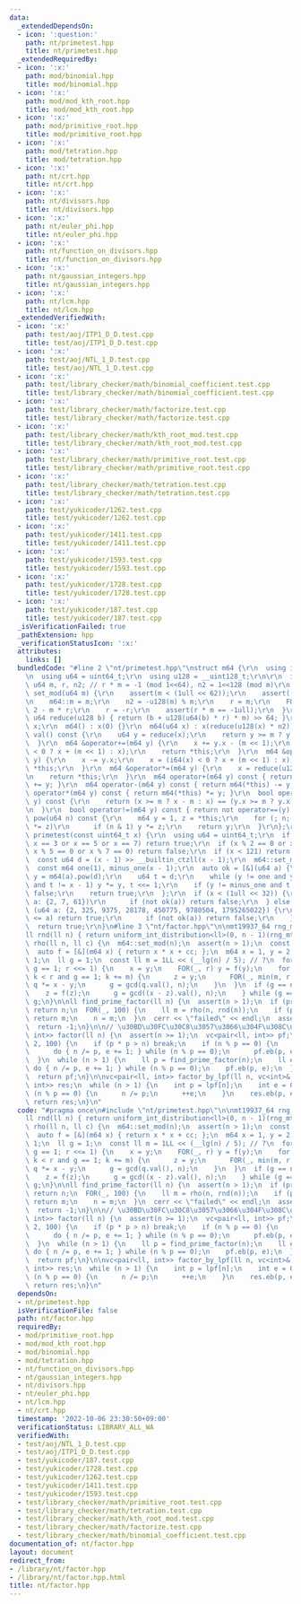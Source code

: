 ```yaml
---
data:
  _extendedDependsOn:
  - icon: ':question:'
    path: nt/primetest.hpp
    title: nt/primetest.hpp
  _extendedRequiredBy:
  - icon: ':x:'
    path: mod/binomial.hpp
    title: mod/binomial.hpp
  - icon: ':x:'
    path: mod/mod_kth_root.hpp
    title: mod/mod_kth_root.hpp
  - icon: ':x:'
    path: mod/primitive_root.hpp
    title: mod/primitive_root.hpp
  - icon: ':x:'
    path: mod/tetration.hpp
    title: mod/tetration.hpp
  - icon: ':x:'
    path: nt/crt.hpp
    title: nt/crt.hpp
  - icon: ':x:'
    path: nt/divisors.hpp
    title: nt/divisors.hpp
  - icon: ':x:'
    path: nt/euler_phi.hpp
    title: nt/euler_phi.hpp
  - icon: ':x:'
    path: nt/function_on_divisors.hpp
    title: nt/function_on_divisors.hpp
  - icon: ':x:'
    path: nt/gaussian_integers.hpp
    title: nt/gaussian_integers.hpp
  - icon: ':x:'
    path: nt/lcm.hpp
    title: nt/lcm.hpp
  _extendedVerifiedWith:
  - icon: ':x:'
    path: test/aoj/ITP1_D_D.test.cpp
    title: test/aoj/ITP1_D_D.test.cpp
  - icon: ':x:'
    path: test/aoj/NTL_1_D.test.cpp
    title: test/aoj/NTL_1_D.test.cpp
  - icon: ':x:'
    path: test/library_checker/math/binomial_coefficient.test.cpp
    title: test/library_checker/math/binomial_coefficient.test.cpp
  - icon: ':x:'
    path: test/library_checker/math/factorize.test.cpp
    title: test/library_checker/math/factorize.test.cpp
  - icon: ':x:'
    path: test/library_checker/math/kth_root_mod.test.cpp
    title: test/library_checker/math/kth_root_mod.test.cpp
  - icon: ':x:'
    path: test/library_checker/math/primitive_root.test.cpp
    title: test/library_checker/math/primitive_root.test.cpp
  - icon: ':x:'
    path: test/library_checker/math/tetration.test.cpp
    title: test/library_checker/math/tetration.test.cpp
  - icon: ':x:'
    path: test/yukicoder/1262.test.cpp
    title: test/yukicoder/1262.test.cpp
  - icon: ':x:'
    path: test/yukicoder/1411.test.cpp
    title: test/yukicoder/1411.test.cpp
  - icon: ':x:'
    path: test/yukicoder/1593.test.cpp
    title: test/yukicoder/1593.test.cpp
  - icon: ':x:'
    path: test/yukicoder/1728.test.cpp
    title: test/yukicoder/1728.test.cpp
  - icon: ':x:'
    path: test/yukicoder/187.test.cpp
    title: test/yukicoder/187.test.cpp
  _isVerificationFailed: true
  _pathExtension: hpp
  _verificationStatusIcon: ':x:'
  attributes:
    links: []
  bundledCode: "#line 2 \"nt/primetest.hpp\"\nstruct m64 {\r\n  using i64 = int64_t;\r\
    \n  using u64 = uint64_t;\r\n  using u128 = __uint128_t;\r\n\r\n  inline static\
    \ u64 m, r, n2; // r * m = -1 (mod 1<<64), n2 = 1<<128 (mod m)\r\n  static void\
    \ set_mod(u64 m) {\r\n    assert(m < (1ull << 62));\r\n    assert((m & 1) == 1);\r\
    \n    m64::m = m;\r\n    n2 = -u128(m) % m;\r\n    r = m;\r\n    FOR(_, 5) r *=\
    \ 2 - m * r;\r\n    r = -r;\r\n    assert(r * m == -1ull);\r\n  }\r\n  static\
    \ u64 reduce(u128 b) { return (b + u128(u64(b) * r) * m) >> 64; }\r\n\r\n  u64\
    \ x;\r\n  m64() : x(0) {}\r\n  m64(u64 x) : x(reduce(u128(x) * n2)){};\r\n  u64\
    \ val() const {\r\n    u64 y = reduce(x);\r\n    return y >= m ? y - m : y;\r\n\
    \  }\r\n  m64 &operator+=(m64 y) {\r\n    x += y.x - (m << 1);\r\n    x = (i64(x)\
    \ < 0 ? x + (m << 1) : x);\r\n    return *this;\r\n  }\r\n  m64 &operator-=(m64\
    \ y) {\r\n    x -= y.x;\r\n    x = (i64(x) < 0 ? x + (m << 1) : x);\r\n    return\
    \ *this;\r\n  }\r\n  m64 &operator*=(m64 y) {\r\n    x = reduce(u128(x) * y.x);\r\
    \n    return *this;\r\n  }\r\n  m64 operator+(m64 y) const { return m64(*this)\
    \ += y; }\r\n  m64 operator-(m64 y) const { return m64(*this) -= y; }\r\n  m64\
    \ operator*(m64 y) const { return m64(*this) *= y; }\r\n  bool operator==(m64\
    \ y) const {\r\n    return (x >= m ? x - m : x) == (y.x >= m ? y.x - m : y.x);\r\
    \n  }\r\n  bool operator!=(m64 y) const { return not operator==(y); }\r\n  m64\
    \ pow(u64 n) const {\r\n    m64 y = 1, z = *this;\r\n    for (; n; n >>= 1, z\
    \ *= z)\r\n      if (n & 1) y *= z;\r\n    return y;\r\n  }\r\n};\r\n\r\nbool\
    \ primetest(const uint64_t x) {\r\n  using u64 = uint64_t;\r\n  if (x == 2 or\
    \ x == 3 or x == 5 or x == 7) return true;\r\n  if (x % 2 == 0 or x % 3 == 0 or\
    \ x % 5 == 0 or x % 7 == 0) return false;\r\n  if (x < 121) return x > 1;\r\n\
    \  const u64 d = (x - 1) >> __builtin_ctzll(x - 1);\r\n  m64::set_mod(x);\r\n\
    \  const m64 one(1), minus_one(x - 1);\r\n  auto ok = [&](u64 a) {\r\n    auto\
    \ y = m64(a).pow(d);\r\n    u64 t = d;\r\n    while (y != one and y != minus_one\
    \ and t != x - 1) y *= y, t <<= 1;\r\n    if (y != minus_one and t % 2 == 0) return\
    \ false;\r\n    return true;\r\n  };\r\n  if (x < (1ull << 32)) {\r\n    for (u64\
    \ a: {2, 7, 61})\r\n      if (not ok(a)) return false;\r\n  } else {\r\n    for\
    \ (u64 a: {2, 325, 9375, 28178, 450775, 9780504, 1795265022}) {\r\n      if (x\
    \ <= a) return true;\r\n      if (not ok(a)) return false;\r\n    }\r\n  }\r\n\
    \  return true;\r\n}\n#line 3 \"nt/factor.hpp\"\n\nmt19937_64 rng_mt{random_device{}()};\n\
    ll rnd(ll n) { return uniform_int_distribution<ll>(0, n - 1)(rng_mt); }\n\nll\
    \ rho(ll n, ll c) {\n  m64::set_mod(n);\n  assert(n > 1);\n  const m64 cc(c);\n\
    \  auto f = [&](m64 x) { return x * x + cc; };\n  m64 x = 1, y = 2, z = 1, q =\
    \ 1;\n  ll g = 1;\n  const ll m = 1LL << (__lg(n) / 5); // ?\n  for (ll r = 1;\
    \ g == 1; r <<= 1) {\n    x = y;\n    FOR(_, r) y = f(y);\n    for (ll k = 0;\
    \ k < r and g == 1; k += m) {\n      z = y;\n      FOR(_, min(m, r - k)) y = f(y),\
    \ q *= x - y;\n      g = gcd(q.val(), n);\n    }\n  }\n  if (g == n) do {\n  \
    \    z = f(z);\n      g = gcd((x - z).val(), n);\n    } while (g == 1);\n  return\
    \ g;\n}\n\nll find_prime_factor(ll n) {\n  assert(n > 1);\n  if (primetest(n))\
    \ return n;\n  FOR(_, 100) {\n    ll m = rho(n, rnd(n));\n    if (primetest(m))\
    \ return m;\n    n = m;\n  }\n  cerr << \"failed\" << endl;\n  assert(false);\n\
    \  return -1;\n}\n\n// \u30BD\u30FC\u30C8\u3057\u3066\u304F\u308C\u308B\nvc<pair<ll,\
    \ int>> factor(ll n) {\n  assert(n >= 1);\n  vc<pair<ll, int>> pf;\n  FOR3(p,\
    \ 2, 100) {\n    if (p * p > n) break;\n    if (n % p == 0) {\n      ll e = 0;\n\
    \      do { n /= p, e += 1; } while (n % p == 0);\n      pf.eb(p, e);\n    }\n\
    \  }\n  while (n > 1) {\n    ll p = find_prime_factor(n);\n    ll e = 0;\n   \
    \ do { n /= p, e += 1; } while (n % p == 0);\n    pf.eb(p, e);\n  }\n  sort(all(pf));\n\
    \  return pf;\n}\n\nvc<pair<ll, int>> factor_by_lpf(ll n, vc<int>& lpf) {\n  vc<pair<int,\
    \ int>> res;\n  while (n > 1) {\n    int p = lpf[n];\n    int e = 0;\n    while\
    \ (n % p == 0) {\n      n /= p;\n      ++e;\n    }\n    res.eb(p, e);\n  }\n \
    \ return res;\n}\n"
  code: "#pragma once\n#include \"nt/primetest.hpp\"\n\nmt19937_64 rng_mt{random_device{}()};\n\
    ll rnd(ll n) { return uniform_int_distribution<ll>(0, n - 1)(rng_mt); }\n\nll\
    \ rho(ll n, ll c) {\n  m64::set_mod(n);\n  assert(n > 1);\n  const m64 cc(c);\n\
    \  auto f = [&](m64 x) { return x * x + cc; };\n  m64 x = 1, y = 2, z = 1, q =\
    \ 1;\n  ll g = 1;\n  const ll m = 1LL << (__lg(n) / 5); // ?\n  for (ll r = 1;\
    \ g == 1; r <<= 1) {\n    x = y;\n    FOR(_, r) y = f(y);\n    for (ll k = 0;\
    \ k < r and g == 1; k += m) {\n      z = y;\n      FOR(_, min(m, r - k)) y = f(y),\
    \ q *= x - y;\n      g = gcd(q.val(), n);\n    }\n  }\n  if (g == n) do {\n  \
    \    z = f(z);\n      g = gcd((x - z).val(), n);\n    } while (g == 1);\n  return\
    \ g;\n}\n\nll find_prime_factor(ll n) {\n  assert(n > 1);\n  if (primetest(n))\
    \ return n;\n  FOR(_, 100) {\n    ll m = rho(n, rnd(n));\n    if (primetest(m))\
    \ return m;\n    n = m;\n  }\n  cerr << \"failed\" << endl;\n  assert(false);\n\
    \  return -1;\n}\n\n// \u30BD\u30FC\u30C8\u3057\u3066\u304F\u308C\u308B\nvc<pair<ll,\
    \ int>> factor(ll n) {\n  assert(n >= 1);\n  vc<pair<ll, int>> pf;\n  FOR3(p,\
    \ 2, 100) {\n    if (p * p > n) break;\n    if (n % p == 0) {\n      ll e = 0;\n\
    \      do { n /= p, e += 1; } while (n % p == 0);\n      pf.eb(p, e);\n    }\n\
    \  }\n  while (n > 1) {\n    ll p = find_prime_factor(n);\n    ll e = 0;\n   \
    \ do { n /= p, e += 1; } while (n % p == 0);\n    pf.eb(p, e);\n  }\n  sort(all(pf));\n\
    \  return pf;\n}\n\nvc<pair<ll, int>> factor_by_lpf(ll n, vc<int>& lpf) {\n  vc<pair<int,\
    \ int>> res;\n  while (n > 1) {\n    int p = lpf[n];\n    int e = 0;\n    while\
    \ (n % p == 0) {\n      n /= p;\n      ++e;\n    }\n    res.eb(p, e);\n  }\n \
    \ return res;\n}\n"
  dependsOn:
  - nt/primetest.hpp
  isVerificationFile: false
  path: nt/factor.hpp
  requiredBy:
  - mod/primitive_root.hpp
  - mod/mod_kth_root.hpp
  - mod/binomial.hpp
  - mod/tetration.hpp
  - nt/function_on_divisors.hpp
  - nt/gaussian_integers.hpp
  - nt/divisors.hpp
  - nt/euler_phi.hpp
  - nt/lcm.hpp
  - nt/crt.hpp
  timestamp: '2022-10-06 23:30:50+09:00'
  verificationStatus: LIBRARY_ALL_WA
  verifiedWith:
  - test/aoj/NTL_1_D.test.cpp
  - test/aoj/ITP1_D_D.test.cpp
  - test/yukicoder/187.test.cpp
  - test/yukicoder/1728.test.cpp
  - test/yukicoder/1262.test.cpp
  - test/yukicoder/1411.test.cpp
  - test/yukicoder/1593.test.cpp
  - test/library_checker/math/primitive_root.test.cpp
  - test/library_checker/math/tetration.test.cpp
  - test/library_checker/math/kth_root_mod.test.cpp
  - test/library_checker/math/factorize.test.cpp
  - test/library_checker/math/binomial_coefficient.test.cpp
documentation_of: nt/factor.hpp
layout: document
redirect_from:
- /library/nt/factor.hpp
- /library/nt/factor.hpp.html
title: nt/factor.hpp
---
```

